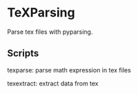 
# TeXParsing

Parse tex files with pyparsing.

## Scripts
texparse: parse math expression in tex files

texextract: extract data from tex
